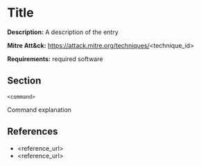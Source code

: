 # Title

**Description:** A description of the entry

**Mitre Att&ck:** https://attack.mitre.org/techniques/<technique_id>

**Requirements:** required software

## Section

```<command>```

Command explanation
  
## References
* <reference_url>
* <reference_url>
